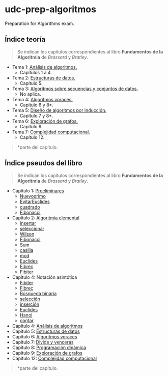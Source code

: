 # udc-prep-algoritmos

Preparation for Algorithms exam.

## Índice teoría

> Se indican los capítulos correspondientes al libro **Fundamentos de la Algoritmia** de *Brassard* y *Bratley*.

- Tema 1: [Análisis de algoritmos.](./tema1)
  - Capítulos 1 a 4.
- Tema 2: [Estructuras de datos.](./tema2)
  - Capítulo 5.
- Tema 3: [Algoritmos sobre secuencias y conjuntos de datos.](./tema3)
  - No aplica.
- Tema 4: [Algoritmos voraces.](./tema4)
  - Capítulo 6 y 8*.
- Tema 5: [Diseño de algoritmos por inducción.](./tema5)
  - Capítulo 7 y 8*.
- Tema 6: [Exploración de grafos.](./tema6)
  - Capítulo 9.
- Tema 7: [Complejidad computacional.](./tema7)
  - Capítulo 12.

> *parte del capítulo.

## Índice pseudos del libro

> Se indican los capítulos correspondientes al libro **Fundamentos de la Algoritmia** de *Brassard* y *Bratley*.

- Capítulo 1: [Preeliminares](./libro/capitulo1)
  - [Nuevoprimo](libro/capitulo1/16-Nuevoprimo.md)
  - [EvitarEuclides](libro/capitulo1/17-EvitarEuclides.md)
  - [cuadrado](libro/capitulo1/21-cuadrado.md)
  - [Fibonacci](libro/capitulo1/33-Fibonacci.md)
- Capítulo 2: [Algoritmia elemental](./libro/capitulo2)
  - [insertar](libro/capitulo2/71-insertar.md)
  - [seleccionar](libro/capitulo2/71-seleccionar.md)
  - [Wilson](libro/capitulo2/74-Wilson.md)
  - [Fibonacci](libro/capitulo2/75-Fibonacci.md)
  - [Sum](libro/capitulo2/75-Sum.md)
  - [casilla](libro/capitulo2/80-casilla.md)
  - [mcd](libro/capitulo2/82-mcd.md)
  - [Euclides](libro/capitulo2/83-Euclides.md)
  - [Fibrec](libro/capitulo2/83-Fibrec.md)
  - [Fibiter](libro/capitulo2/84-Fibiter.md)
- Capítulo 4: Notación asintótica
  - [Fibiter](libro/capitulo4/113-Fibiter.md)
  - [Fibrec](libro/capitulo4/115-Fibrec.md)
  - [Búsqueda binaria](libro/capitulo4/116-Búsqueda%20binaria.md)
  - [selección](libro/capitulo4/120-selección.md)
  - [inserción](libro/capitulo4/121-inserción.md)
  - [Euclides](libro/capitulo4/122-Euclides.md)
  - [Hanoi](libro/capitulo4/124-Hanoi.md)
  - [contar](libro/capitulo4/128-contar.md)
- Capítulo 4: [Análisis de algoritmos](./libro/capitulo4)
- Capítulo 5: [Estructuras de datos](./libro/capitulo5)
- Capítulo 6: [Algoritmos voraces](./libro/capitulo6)
- Capítulo 7: [Divide y vencerás](./libro/capitulo7)
- Capítulo 8: [Programación dinámica](./libro/capitulo8)
- Capítulo 9: [Exploración de grafos](./libro/capitulo9)
- Capítulo 12: [Complejidad computacional](./libro/capitulo12)

> *parte del capítulo.
